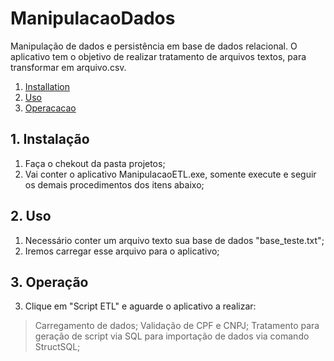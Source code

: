 # ManipulacaoDados
Manipulação de dados e persistência em base de dados relacional. O aplicativo tem o objetivo de realizar tratamento de arquivos textos, para transformar em arquivo.csv.

1. [Installation](#1-instalação)
2. [Uso](#2-Uso)
3. [Operacacao](#3-Operação)

## 1. Instalação

1. Faça o chekout da pasta projetos;
2. Vai conter o aplicativo ManipulacaoETL.exe, somente execute e seguir os demais procedimentos dos itens abaixo;

## 2. Uso

1. Necessário conter um arquivo texto sua base de dados "base_teste.txt";
2. Iremos carregar esse arquivo para o aplicativo;

## 3. Operação
3. Clique em "Script ETL" e aguarde o aplicativo a realizar: 
> Carregamento de dados;
> Validação de CPF e CNPJ;
> Tratamento para geração de script via SQL para importação de dados via comando StructSQL; 
